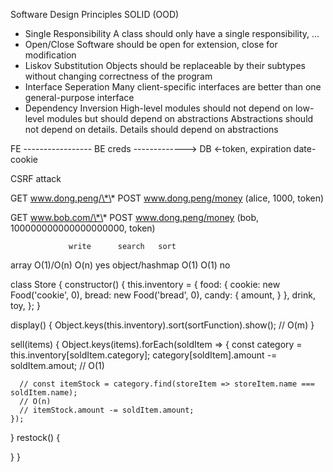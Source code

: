 Software Design Principles
SOLID (OOD)

- Single Responsibility
  A class should only have a single responsibility, ...
- Open/Close
  Software should be open for extension, close for modification
- Liskov Substitution
  Objects should be replaceable by their subtypes without changing correctness of the program
- Interface Seperation
  Many client-specific interfaces are better than one general-purpose interface
- Dependency Inversion
  High-level modules should not depend on low-level modules but should depend on abstractions
  Abstractions should not depend on details. Details should depend on abstractions

FE ----------------- BE
creds -------------> DB
<-token, expiration date-
cookie

CSRF attack

GET www.dong.peng/\*\*
POST www.dong.peng/money (alice, 1000, token)

GET www.bob.com/\*\*
POST www.dong.peng/money (bob, 100000000000000000000, token)

                 write      search   sort

array O(1)/O(n) O(n) yes
object/hashmap O(1) O(1) no

class Store {
constructor() {
this.inventory = {
food: {
cookie: new Food('cookie', 0),
bread: new Food('bread', 0),
candy: {
amount,
}
},
drink,
toy,
};
}

display() {
Object.keys(this.inventory).sort(sortFunction).show(); // O(m)
}

sell(items) {
Object.keys(items).forEach(soldItem => {
const category = this.inventory[soldItem.category];
category[soldItem].amount -= soldItem.amout;
// O(1)

      // const itemStock = category.find(storeItem => storeItem.name === soldItem.name);
      // O(n)
      // itemStock.amount -= soldItem.amount;
    });

}
restock() {

}
}
